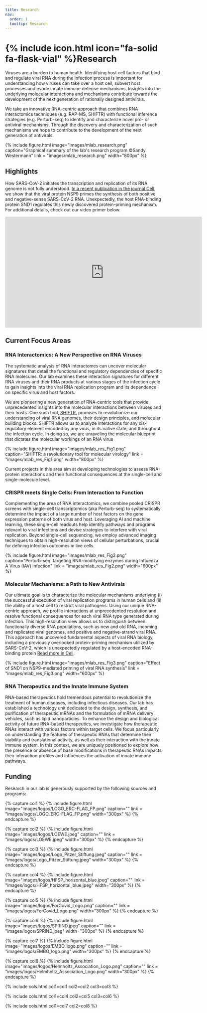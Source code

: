 ```yaml
---
title: Research
nav:
  order: 1
  tooltip: Research
---
```


# {% include icon.html icon="fa-solid fa-flask-vial" %}Research

Viruses are a burden to human health. Identifying host cell factors that bind and regulate viral RNA during the infection process is important for understanding how viruses can take over a host cell, subvert host processes and evade innate immune defense mechanisms. Insights into the underlying molecular interactions and mechanisms contribute towards the development of the next generation of rationally designed antivirals. 

We take an innovative RNA-centric approach that combines RNA interactomics techniques (e.g. RAP-MS, SHIFTR) with functional inference strategies (e.g. Perturb-seq) to identify and characterize novel pro- or antiviral mechanisms. Through the discovery and characterization of such mechanisms we hope to contribute to the development of the next generation of antivirals.

{%
  include figure.html
  image="images/mlab_research.png"
  caption="Graphical summary of the lab's research program ©Sandy Westermann"
  link = "images/mlab_research.png"
  width="800px"
%}


<!-- ![](https://www.youtube.com/embed/c57mRJEIfWc) -->

## Highlights

How SARS-CoV-2 initiates the transcription and replication of its RNA genome is not fully understood. [In a recent publication in the journal Cell](https://doi.org/gstdzg), we show that the viral protein NSP9 primes the synthesis of both positive and negative-sense SARS-CoV-2 RNA. Unexpectedly, the host RNA-binding protein SND1 regulates this newly discovered protein-priming mechanism. For additional details, check out our video primer below.

<iframe width="632" height="356" src="https://www.youtube.com/embed/c57mRJEIfWc" title="Unexpected findings on SARS-CoV-2 replication" frameborder="0" allow="accelerometer; autoplay; clipboard-write; encrypted-media; gyroscope; picture-in-picture; web-share" allowfullscreen></iframe> 

## Current Focus Areas

### RNA Interactomics: A New Perspective on RNA Viruses

The systematic analysis of RNA interactomes can uncover molecular signatures that detail the functional and regulatory dependencies of specific RNA molecules. Our lab examines these interaction signatures for different RNA viruses and their RNA products at various stages of the infection cycle to gain insights into the viral RNA replication program and its dependence on specific virus and host factors.

We are pioneering a new generation of RNA-centric tools that provide unprecedented insights into the molecular interactions between viruses and their hosts. One such tool, [SHIFTR](https://doi.org/10.1093/nar/gkae038), promises to revolutionize our understanding of viral RNA genomes, their design principles, and molecular building blocks. SHIFTR allows us to analyze interactions for any cis-regulatory element encoded by any virus, in its native state, and throughout the infection cycle. In doing so, we are unraveling the molecular blueprint that dictates the molecular workings of an RNA virus

{%
  include figure.html
  image="images/mlab_res_Fig1.png"
  caption="SHIFTR: a revolutionary tool for molecular virology"
  link = "images/mlab_res_Fig1.png"
  width="800px"
%}

Current projects in this area aim at developing technologies to assess RNA-protein interactions and their functional consequences at the single-cell and single-molecule level.

### CRISPR meets Single Cells: From Interaction to Function

Complementing the area of RNA interactomics, we combine pooled CRISPR screens with single-cell transcriptomics (aka Perturb-seq) to systematically determine the impact of a large number of host factors on the gene expression patterns of both virus and host. Leveraging AI and machine learning, these single-cell readouts help identify pathways and programs relevant to viral infections and devise strategies to interfere with viral replication. Beyond single-cell sequencing, we employ advanced imaging techniques to obtain high-resolution views of cellular perturbations, crucial for defining infection outcomes in live cells.

{%
  include figure.html
  image="images/mlab_res_Fig2.png"
  caption="Perturb-seq: targeting RNA-modifying enzymes during Influenza A Virus (IAV) infection"
  link = "images/mlab_res_Fig2.png"
  width="600px"
%}

### Molecular Mechanisms: a Path to New Antivirals

Our ultimate goal is to characterize the molecular mechanisms underlying (i) the successful execution of viral replication programs in human cells and (ii) the ability of a host cell to restrict viral pathogens. Using our unique RNA-centric approach, we profile interactions at unprecedented resolution and resolve functional consequences for each viral RNA type generated during infection. This high-resolution view allows us to distinguish between functionally diverse RNA populations, such as new and old RNA, incoming and replicated viral genomes, and positive and negative-strand viral RNA. This approach has uncovered fundamental aspects of viral RNA biology, including a previously overlooked protein-priming mechanism utilized by SARS-CoV-2, which is unexpectedly regulated by a host-encoded RNA-binding protein [Read more in Cell](https://doi.org/gstdzg).

{%
  include figure.html
  image="images/mlab_res_Fig3.png"
  caption="Effect of SND1 on NSP9-mediated priming of viral RNA synthesis"
  link = "images/mlab_res_Fig3.png"
  width="600px"
%}

### RNA Therapeutics and the Innate Immune System 

RNA-based therapeutics hold tremendous potential to revolutionize the treatment of human diseases, including infectious diseases. Our lab has established a technology unit dedicated to the design, synthesis, and purification of therapeutic mRNAs and the formulation of mRNA delivery vehicles, such as lipid nanoparticles. To enhance the design and biological activity of future RNA-based therapeutics, we investigate how therapeutic RNAs interact with various factors within target cells. We focus particularly on understanding the features of therapeutic RNAs that determine their stability and translational activity, as well as their interaction with the innate immune system. In this context, we are uniquely positioned to explore how the presence or absence of base modifications in therapeutic RNAs impacts their interaction profiles and influences the activation of innate immune pathways.


## Funding

Research in our lab is generously supported by the following sources and programs:

{% capture col1 %}
{%
  include figure.html
  image="images/logos/LOGO_ERC-FLAG_FP.png"
  caption=""
  link = "images/logos/LOGO_ERC-FLAG_FP.png"
  width="300px"
%}
{% endcapture %}

{% capture col2 %}
{%
  include figure.html
  image="images/logos/LOEWE.jpeg"
  caption=""
  link = "images/logos/LOEWE.jpeg"
  width="300px"
%}
{% endcapture %}

{% capture col3 %}
{%
  include figure.html
  image="images/logos/Logo_Pitzer_Stiftung.jpeg"
  caption=""
  link = "images/logos/Logo_Pitzer_Stiftung.jpeg"
  width="300px"
%}
{% endcapture %}

{% capture col4 %}
{%
  include figure.html
  image="images/logos/HFSP_horizontal_blue.jpeg"
  caption=""
  link = "images/logos/HFSP_horizontal_blue.jpeg"
  width="300px"
%}
{% endcapture %}

{% capture col5 %}
{%
  include figure.html
  image="images/logos/ForCovid_Logo.png"
  caption=""
  link = "images/logos/ForCovid_Logo.png"
  width="300px"
%}
{% endcapture %}

{% capture col6 %}
{%
  include figure.html
  image="images/logos/SPRIND.jpeg"
  caption=""
  link = "images/logos/SPRIND.jpeg"
  width="300px"
%}
{% endcapture %}

{% capture col7 %}
{%
  include figure.html
  image="images/logos/EMBO_logo.png"
  caption=""
  link = "images/logos/EMBO_logo.png"
  width="300px"
%}
{% endcapture %}

{% capture col8 %}
{%
  include figure.html
  image="images/logos/Helmholtz_Association_Logo.png"
  caption=""
  link = "images/logos/Helmholtz_Association_Logo.png"
  width="300px"
%}
{% endcapture %}

{%
  include cols.html
  col1=col1
  col2=col2
  col3=col3
%}

{%
  include cols.html
  col1=col4
  col2=col5
  col3=col6
%}

{%
  include cols.html
  col1=col7
  col2=col8
%}
